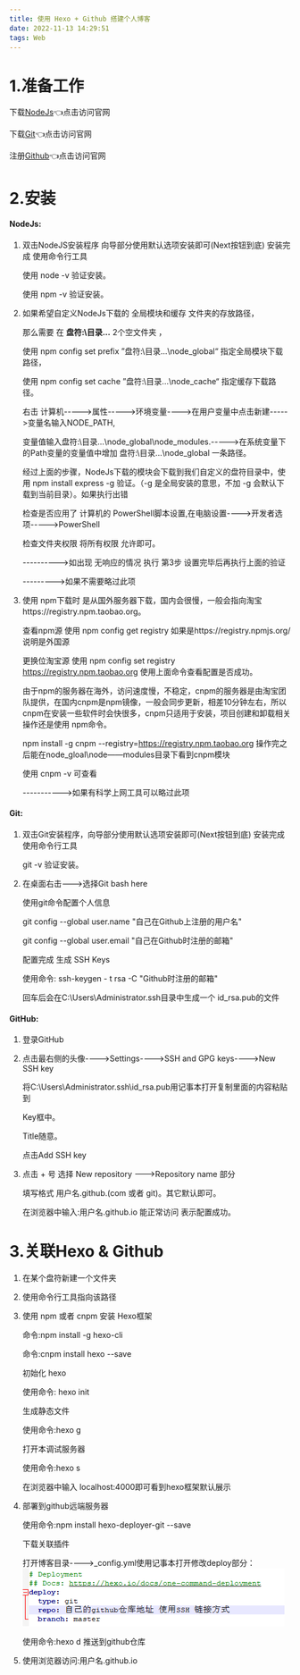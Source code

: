 ```yaml
---
title: 使用 Hexo + Github 搭建个人博客
date: 2022-11-13 14:29:51 
tags: Web
---
```


# 1.准备工作

下载[NodeJs](https://nodejs.org/en/download/ )👈点击访问官网

下载[Git](https://git-scm.com/ )👈点击访问官网

注册[Github](https://github.com/signup?source=login)👈点击访问官网



# 2.安装

#### NodeJs:

1. 双击NodeJS安装程序 向导部分使用默认选项安装即可(Next按钮到底) 安装完成 使用命令行工具 

   使用 node -v 验证安装。

   使用 npm -v 验证安装。

2. 如果希望自定义NodeJs下载的 全局模块和缓存 文件夹的存放路径， 

   那么需要 在 **盘符:\目录...**  2个空文件夹 ，

   使用 npm config set prefix ”盘符:\目录...\node_global“ 指定全局模块下载路径，

   使用 npm config set cache ”盘符:\目录...\node_cache“ 指定缓存下载路径。

   右击 计算机----->属性----->环境变量---->在用户变量中点击新建----->变量名输入NODE_PATH,

   变量值输入盘符:\目录...\node_global\node_modules.----->在系统变量下的Path变量的变量值中增加 盘符:\目录...\node_global 一条路径。

   经过上面的步骤，NodeJs下载的模块会下载到我们自定义的盘符目录中，使用 npm install express -g 验证。（-g 是全局安装的意思，不加 -g 会默认下载到当前目录）。如果执行出错

   检查是否应用了 计算机的 PowerShell脚本设置,在电脑设置---->开发者选项----->PowerShell

   检查文件夹权限 将所有权限 允许即可。

   ---------->如出现 无响应的情况 执行 第3步 设置完毕后再执行上面的验证

   --------->如果不需要略过此项

3. 使用 npm下载时 是从国外服务器下载，国内会很慢，一般会指向淘宝https://registry.npm.taobao.org。

   查看npm源 使用 npm config get registry  如果是https://registry.npmjs.org/ 说明是外国源

   更换位淘宝源 使用 npm config set registry https://registry.npm.taobao.org 使用上面命令查看配置是否成功。

   由于npm的服务器在海外，访问速度慢，不稳定，cnpm的服务器是由淘宝团队提供，在国内cnpm是npm镜像，一般会同步更新，相差10分钟左右，所以cnpm在安装一些软件时会快很多，cnpm只适用于安装，项目创建和卸载相关操作还是使用 npm命令。

   npm install -g cnpm --registry=https://registry.npm.taobao.org 操作完之后能在node_gloal\node——modules目录下看到cnpm模块

   使用 cnpm -v 可查看

   ----------->如果有科学上网工具可以略过此项

#### Git:

1. 双击Git安装程序，向导部分使用默认选项安装即可(Next按钮到底) 安装完成 使用命令行工具 

   git -v 验证安装。

2. 在桌面右击--->选择Git bash here

   使用git命令配置个人信息

   git config --global user.name "自己在Github上注册的用户名"

   git config --global user.email "自己在Github时注册的邮箱"

   配置完成 生成 SSH Keys

   使用命令: ssh-keygen - t rsa -C "Github时注册的邮箱"

   回车后会在C:\Users\Administrator\.ssh目录中生成一个 id_rsa.pub的文件

   

#### GitHub:

1. 登录GitHub

2. 点击最右侧的头像---->Settings---->SSH and GPG keys---->New SSH key

   将C:\Users\Administrator\.ssh\id_rsa.pub用记事本打开复制里面的内容粘贴到

   Key框中。

   Title随意。

    点击Add SSH key

3. 点击 + 号 选择 New repository --->Repository name 部分 

   填写格式 用户名.github.(com 或者 git)。其它默认即可。

   在浏览器中输入:用户名.github.io 能正常访问 表示配置成功。

   

# 3.关联Hexo & Github

1. 在某个盘符新建一个文件夹

2. 使用命令行工具指向该路径

3. 使用 npm 或者 cnpm 安装 Hexo框架 

   命令:npm install -g hexo-cli

   命令:cnpm install hexo --save

   初始化  hexo 

   使用命令: hexo init

   生成静态文件

   使用命令:hexo g

   打开本调试服务器

   使用命令:hexo s

   在浏览器中输入 localhost:4000即可看到hexo框架默认展示

4. 部署到github远端服务器

   使用命令:npm install hexo-deployer-git --save

   下载关联插件

   打开博客目录---->_config.yml使用记事本打开修改deploy部分：![image-20221113185521722](使用Hexo-Github-搭建个人博客/image-20221113185521722.png)

   使用命令:hexo d 推送到github仓库

5. 使用浏览器访问:用户名.github.io 
